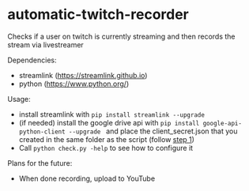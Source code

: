 automatic-twitch-recorder
=========================

Checks if a user on twitch is currently streaming and then records the stream via livestreamer

Dependencies:
- streamlink (https://streamlink.github.io)
- python (https://www.python.org/)

Usage:
- install streamlink with `pip install streamlink --upgrade`
- (if needed) install the google drive api with `pip install google-api-python-client --upgrade ` and place the client_secret.json that you created in the same folder as the script (follow [step 1](https://developers.google.com/drive/v3/web/quickstart/python))
- Call `python check.py -help` to see how to configure it


Plans for the future:
- When done recording, upload to YouTube
